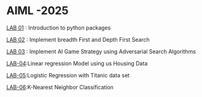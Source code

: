 # AIML -2025
[LAB 01](https://github.com/keerthana-24-dharmaram/AIML-2025/blob/main/Lab01_AIML.ipynb) : Introduction to python packages

[LAB 02](https://github.com/keerthana-24-dharmaram/AIML-2025/blob/main/Lab_02.ipynb) : Implement breadth  First and Depth First Search

[LAB 03](https://github.com/keerthana-24-dharmaram/AIML-2025/blob/main/LAB_03.ipynb) : Implement AI Game Strategy using Adversarial Search Algorithms

[LAB-04](https://github.com/keerthana-24-dharmaram/AIML-2025/blob/main/LAB_04.ipynb):Linear regression Model using us Housing Data

[LAB-05]():Logistic Regression with Titanic data set

[LAB-06]():K-Nearest Neighbor Classification
